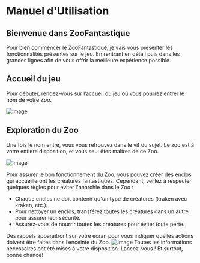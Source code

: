 # Manuel d'Utilisation

## Bienvenue dans ZooFantastique

Pour bien commencer le ZooFantastique, je vais vous présenter les fonctionnalités présentes sur le jeu. En rentrant en détail puis dans les grandes lignes afin de vous offrir la meilleure expérience possible.

## Accueil du jeu

Pour débuter, rendez-vous sur l’accueil du jeu où vous pourrez entrer le nom de votre Zoo.

 ![image]()


## Exploration du Zoo

Une fois le nom entré, vous vous retrouvez dans le vif du sujet. Le zoo est à votre entière disposition, et vous seul êtes maîtres de ce Zoo.

 ![image]()


Pour assurer le bon fonctionnement du Zoo, vous pouvez créer des enclos qui accueilleront les créatures fantastiques. Cependant, veillez à respecter quelques règles pour éviter l'anarchie dans le Zoo :

- Chaque enclos ne doit contenir qu'un type de créatures (kraken avec kraken, etc.).
- Pour nettoyer un enclos, transférez toutes les créatures dans un autre pour assurer leur sécurité.
- Assurez-vous de nourrir toutes les créatures pour éviter toute perte.


Des rappels apparaîtront sur votre écran pour vous indiquer quelles actions doivent être faites dans l’enceinte du Zoo.
 ![image]()
Toutes les informations nécessaires ont été mises à votre disposition.
Lancez-vous ! Et surtout, bonne chance!
